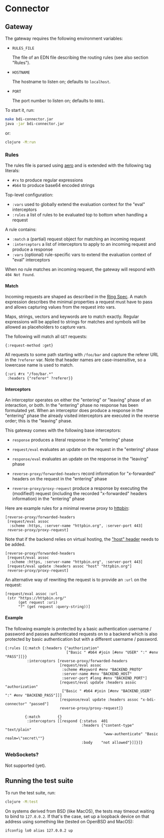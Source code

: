<!--
SPDX-FileCopyrightText: 2025 Jomco B.V.
SPDX-FileCopyrightText: 2025 Topsector Logistiek
SPDX-License-Identifier: AGPL-3.0-or-later
-->
# Connector

## Gateway

The gateway requires the following environment variables:

- `RULES_FILE`

  The file of an EDN file describing the routing rules (see also section "Rules").

- `HOSTNAME`

  The hostname to listen on; defaults to `localhost`.

- `PORT`

  The port number to listen on; defaults to `8081`.

To start it, run:

```sh
make bdi-connector.jar
java -jar bdi-connector.jar
```

or:

```sh
clojure -M:run
```

### Rules

The rules file is parsed using [aero](https://github.com/juxt/aero) and is extended with the following tag literals:

- `#rx` to produce regular expressions
- `#b64` to produce base64 encoded strings

Top-level configuration:

- `:vars` used to globally extend the evaluation context for the "eval" interceptors
- `:rules` a list of rules to be evaluated top to bottom when handling a request

A rule contains:

- `:match` a (partial) request object for matching an incoming request
- `:interceptors` a list of interceptors to apply to an incoming request and produce a response
- `:vars` (optional) rule-specific vars to extend the evaluation context of "eval" interceptors

When no rule matches an incoming request, the gateway will respond with `404 Not Found`.

#### Match

Incoming requests are shaped as described in the [Ring Spec](https://github.com/ring-clojure/ring/blob/master/SPEC.md).  A match expression describes the minimal properties a request must have to pass and allows capturing values from the request into vars.

Maps, strings, vectors and keywords are to match exactly.  Regular expressions will be applied to strings for matches and symbols will be allowed as placeholders to capture vars.

The following will match all `GET` requests:

```edn
{:request-method :get}
```

All requests to some path starting with `/foo/bar` and capture the referer URL in the `?referer` var.  Note that header names are case-insensitive, so a lowercase name is used to match.

```edn
{:uri #rx "/foo/bar.*"
 :headers {"referer" ?referer}}
```

#### Interceptors

An interceptor operates on either the "entering" or "leaving" phase of an interaction, or both.  In the "entering" phase no response has been formulated yet.  When an interceptor does produce a response in the "entering" phase the already visited interceptors are executed in the reverse order; this is the "leaving" phase.

This gateway comes with the following base interceptors:

- `response` produces a literal response in the "entering" phase

- `request/eval` evaluates an update on the request in the "entering" phase

- `response/eval` evaluates an update on the response in the "leaving" phase

- `reverse-proxy/forwarded-headers` record information for "x-forwarded" headers on the request in the "entering" phase

- `reverse-proxy/proxy-request` produce a response by executing the (modified!) request (including the recorded "x-forwarded" headers information) in the "entering" phase

Here are example rules for a minimal reverse proxy to [httpbin](https://httpbin.org):

```edn
[reverse-proxy/forwarded-headers
 [request/eval assoc
  :scheme :https, :server-name "httpbin.org", :server-port 443]
 reverse-proxy/proxy-request]
```

Note that if the backend relies on virtual hosting, the ["host" header](https://developer.mozilla.org/en-US/docs/Glossary/Host) needs to be added.

```edn
[reverse-proxy/forwarded-headers
 [request/eval assoc
  :scheme :https, :server-name "httpbin.org", :server-port 443]
 [request/eval update :headers assoc "host" "httpbin.org"]
 reverse-proxy/proxy-request]
```

An alternative way of rewriting the request is to provide an `:url` on the request:

```edn
[request/eval assoc :url
 (str "https://httpbin.org/"
      (get request :uri)
      "?" (get request :query-string))]
```

#### Example

The following example is protected by a basic authentication username / password and passes authenticated requests on to a backend which is also protected by basic authentication but with a different username / password.


```edn
{:rules [{:match {:headers {"authorization"
                            ["Basic " #b64 #join [#env "USER" ":" #env "PASS"]]}}
          :interceptors [reverse-proxy/forwarded-headers
                         [request/eval assoc
                          :scheme #keyword #env "BACKEND_PROTO"
                          :server-name #env "BACKEND_HOST"
                          :server-port #long #env "BACKEND_PORT"]
                         [request/eval update :headers assoc "authorization"
                          ["Basic " #b64 #join [#env "BACKEND_USER" ":" #env "BACKEND_PASS"]]]
                         [response/eval update :headers assoc "x-bdi-connector" "passed"]
                         reverse-proxy/proxy-request]}

         {:match        {}
          :interceptors [[respond {:status  401
                                   :headers {"content-type" "text/plain"
                                             "www-authenticate" "Basic realm=\"secret\""}
                                   :body    "not allowed"}]]}]}
```

### WebSockets?

Not supported (yet).

## Running the test suite

To run the test suite, run:

```sh
clojure -M:test
```

On systems derived from BSD (like MacOS), the tests may timeout waiting to bind to `127.0.0.2`.  If that's the case, set up a loopback device on that address using something like (tested on OpenBSD and MacOS):

```sh
ifconfig lo0 alias 127.0.0.2 up
```
